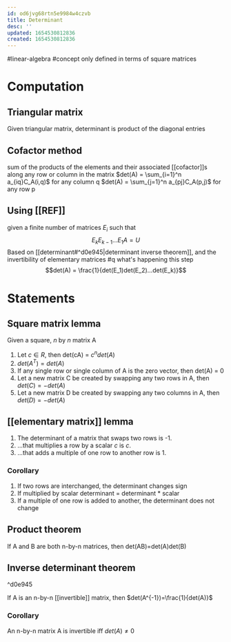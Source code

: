 ```yaml
---
id: od6jvg68rtn5e9984w4czvb
title: Determinant
desc: ''
updated: 1654530812836
created: 1654530812836
---
```

#linear-algebra #concept
only defined in terms of square matrices
# Computation
## Triangular matrix
Given triangular matrix, determinant is product of the diagonal entries
## Cofactor method
sum of the products of the elements and their associated [[cofactor]]s along any row or column in the matrix
$det(A) = \sum_{i=1}^n a_{iq}C_A(i,q)$ for any column q
$det(A) = \sum_{j=1}^n a_{pj}C_A(p,j)$ for any row p
## Using [[REF]]
given a finite number of matrices $E_i$ such that
$$E_kE_{k-1}...E_1A = U$$
Based on [[determinant#^d0e945|determinant inverse theorem]], and the invertibility of elementary matrices #q what's happening this step
$$det(A) = \frac{1}{det(E_1)det(E_2)...det(E_k)}$$
# Statements
## Square matrix lemma
Given a square, $n$ by $n$ matrix A
1. Let $c \in R$, then det(cA) = $c^ndet(A)$
2. $det(A^T) = det(A)$
3. If any single row or single column of A is the zero vector, then det(A) = 0
4. Let a new matrix C be created by swapping any two rows in A, then $det(C) = -det(A)$
5. Let a new matrix D be created by swapping any two columns in A, then $det(D) = -det(A)$
## [[elementary matrix]] lemma
1. The determinant of a matrix that swaps two rows is -1.
2. ...that multiplies a row by a scalar $c$ is $c$.
3. ...that adds a multiple of one row to another row is 1.
### Corollary
1. If two rows are interchanged, the determinant changes sign
2. If multiplied by scalar determinant = determinant * scalar
3. If a multiple of one row is added to another, the determinant does not change
## Product theorem
If A and B are both n-by-n matrices, then det(AB)=det(A)det(B)
## Inverse determinant theorem

^d0e945

If A is an n-by-n [[invertible]] matrix, then $det(A^{-1})=\frac{1}{det(A)}$
### Corollary
An n-by-n matrix A is invertible iff $det(A) \neq 0$
